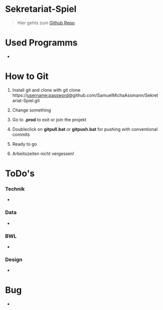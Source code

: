 # Sekretariat-Spiel

>
>
>Hier gehts zum [Github Repo](https://github.com/SamuelMichaAssmann/Sekretariat-Spiel).

# Used Programms

- 


# How to Git

1. Install git and clone with git clone https://[username:password](https://github.community/t/clone-private-repo/1371)@github.com/SamuelMichaAssmann/Sekretariat-Spiel.git

2. Change something

3. Go to **.prod** to exit or join the projekt

3. Doubleclick on **gitpull.bat** or **gitpush.bat** for pushing with conventional commits

4. Ready to go

5. Arbeitszeiten nicht vergessen!



# ToDo's

### Technik

* 

### Data

* 

### BWL

* 

### Design

* 

# Bug

* 

